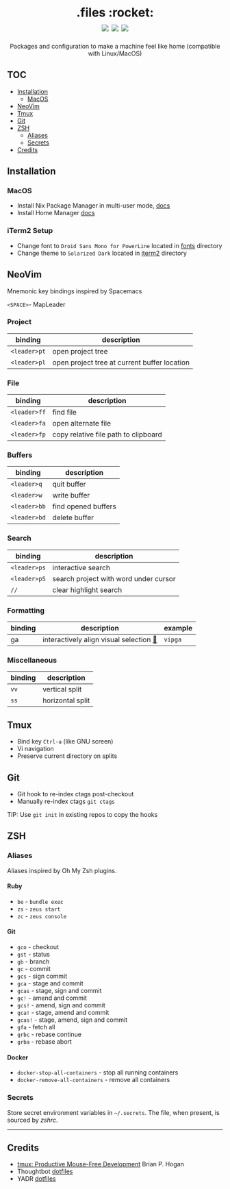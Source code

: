 <h1 align="center">
  .files :rocket:
  <br />
  <img src="https://img.shields.io/badge/editor-neovim-green.svg">
  <img src="https://img.shields.io/badge/shell-zsh-blue.svg">
  <img src="https://img.shields.io/badge/build%20with-nixos-9cf.svg">
</h1>
<p align="center">Packages and configuration to make a machine feel like home (compatible with Linux/MacOS)</p>

## TOC

- [Installation](#installation)
  - [MacOS](#macos)
- [NeoVim](#neovim)
- [Tmux](#tmux)
- [Git](#git)
- [ZSH ](#zsh)
  - [Aliases](#aliases)
  - [Secrets](#secrets)
- [Credits](#credits)

## Installation

### MacOS

- Install Nix Package Manager in multi-user mode, [docs](https://nixos.org/nix/manual/#sect-multi-user-installation)
- Install Home Manager [docs](https://github.com/rycee/home-manager#installation)

### iTerm2 Setup

- Change font to `Droid Sans Mono for PowerLine` located in [fonts](fonts) directory
- Change theme to `Solarized Dark` located in [iterm2](iterm2) directory

## NeoVim

Mnemonic key bindings inspired by Spacemacs

`<SPACE>`- MapLeader

### Project

| binding      | description                                  |
| -            | -                                            |
| `<leader>pt` | open project tree                            |
| `<leader>pl` | open project tree at current buffer location |


### File

| binding      | description                          |
| -            | -                                    |
| `<leader>ff` | find file                            |
| `<leader>fa` | open alternate file                  |
| `<leader>fp` | copy relative file path to clipboard |

### Buffers

| binding      | description         |
| -            | -                   |
| `<leader>q`  | quit buffer         |
| `<leader>w`  | write buffer        |
| `<leader>bb` | find opened buffers |
| `<leader>bd` | delete buffer       |

### Search

| binding      | description                           |
| -            | -                                     |
| `<leader>ps` | interactive search                    |
| `<leader>pS` | search project with word under cursor |
| `//`         | clear highlight search                |

### Formatting

| binding | description                                                                               | example |
| -       | -                                                                                         | -       |
| ga      | interactively align visual selection [:link:](https://github.com/junegunn/vim-easy-align) | `vipga` |

### Miscellaneous

| binding | description            |
| -       | -                      |
| `vv`    | vertical split         |
| `ss`    | horizontal split       |

## Tmux

* Bind key `Ctrl-a` (like GNU screen)
* Vi navigation
* Preserve current directory on splits

## Git

* Git hook to re-index ctags post-checkout
* Manually re-index ctags `git ctags`

TIP: Use `git init` in existing repos to copy the hooks

## ZSH

### Aliases

Aliases inspired by Oh My Zsh plugins.

#### Ruby

* `be` - `bundle exec`
* `zs` - `zeus start`
* `zc` - `zeus console`

#### Git

* `gco` - checkout
* `gst` - status
* `gb` - branch
* `gc` - commit
* `gcs` - sign commit
* `gca` - stage and commit
* `gcas` - stage, sign and commit
* `gc!` - amend and commit
* `gcs!` - amend, sign and commit
* `gca!` - stage, amend and commit
* `gcas!` - stage, amend, sign and commit
* `gfa` - fetch all
* `grbc` - rebase continue
* `grba` - rebase abort

#### Docker

* `docker-stop-all-containers` - stop all running containers
* `docker-remove-all-containers` - remove all containers

### Secrets

Store secret environment variables in `~/.secrets`. The file, when present, is
sourced by *zshrc*.

-------------------------------------------------------------------------------

## Credits

- [tmux: Productive Mouse-Free Development](http://pragprog.com/book/bhtmux/tmux) Brian P. Hogan
- Thoughtbot [dotfiles](http://github.com/thoughtbot/dotfiles)
- YADR [dotfiles](https://github.com/skwp/dotfiles)
